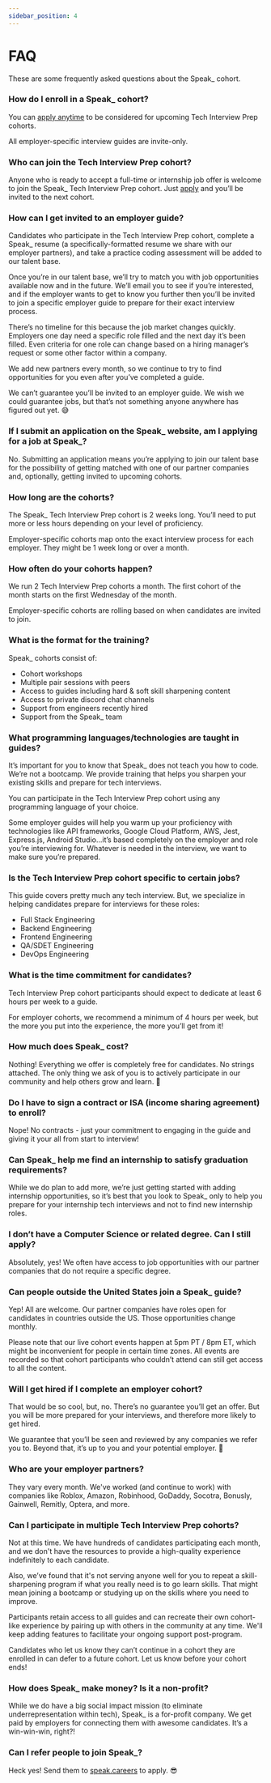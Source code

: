 ```yaml
---
sidebar_position: 4
---
```


# FAQ

These are some frequently asked questions about the Speak\_ cohort.

### How do I enroll in a Speak\_ cohort?

You can [apply anytime](https://airtable.com/shrk5CgnTodb43nuj) to be considered for upcoming Tech Interview Prep cohorts.

All employer-specific interview guides are invite-only.

### Who can join the Tech Interview Prep cohort?

Anyone who is ready to accept a full-time or internship job offer is welcome to join the Speak\_ Tech Interview Prep cohort. Just [apply](https://airtable.com/shrk5CgnTodb43nuj) and you’ll be invited to the next cohort.

### How can I get invited to an employer guide?

Candidates who participate in the Tech Interview Prep cohort, complete a Speak\_ resume (a specifically-formatted resume we share with our employer partners), and take a practice coding assessment will be added to our talent base.

Once you’re in our talent base, we’ll try to match you with job opportunities available now and in the future. We’ll email you to see if you’re interested, and if the employer wants to get to know you further then you’ll be invited to join a specific employer guide to prepare for their exact interview process.

There’s no timeline for this because the job market changes quickly. Employers one day need a specific role filled and the next day it’s been filled. Even criteria for one role can change based on a hiring manager’s request or some other factor within a company.

We add new partners every month, so we continue to try to find opportunities for you even after you’ve completed a guide.

We can’t guarantee you’ll be invited to an employer guide. We wish we could guarantee jobs, but that’s not something anyone anywhere has figured out yet. 😅

### If I submit an application on the Speak\_ website, am I applying for a job at Speak\_?

No. Submitting an application means you’re applying to join our talent base for the possibility of getting matched with one of our partner companies and, optionally, getting invited to upcoming cohorts.

### How long are the cohorts?

The Speak\_ Tech Interview Prep cohort is 2 weeks long. You’ll need to put more or less hours depending on your level of proficiency.

Employer-specific cohorts map onto the exact interview process for each employer. They might be 1 week long or over a month.

### How often do your cohorts happen?

We run 2 Tech Interview Prep cohorts a month. The first cohort of the month starts on the first Wednesday of the month.

Employer-specific cohorts are rolling based on when candidates are invited to join.

### What is the format for the training?

Speak\_ cohorts consist of:

- Cohort workshops
- Multiple pair sessions with peers
- Access to guides including hard & soft skill sharpening content
- Access to private discord chat channels
- Support from engineers recently hired
- Support from the Speak\_ team

### What programming languages/technologies are taught in guides?

It’s important for you to know that Speak\_ does not teach you how to code. We’re not a bootcamp. We provide training that helps you sharpen your existing skills and prepare for tech interviews.

You can participate in the Tech Interview Prep cohort using any programming language of your choice.

Some employer guides will help you warm up your proficiency with technologies like API frameworks, Google Cloud Platform, AWS, Jest, Express.js, Android Studio...it’s based completely on the employer and role you’re interviewing for. Whatever is needed in the interview, we want to make sure you’re prepared.

### Is the Tech Interview Prep cohort specific to certain jobs?

This guide covers pretty much any tech interview. But, we specialize in helping candidates prepare for interviews for these roles:

- Full Stack Engineering
- Backend Engineering
- Frontend Engineering
- QA/SDET Engineering
- DevOps Engineering

### What is the time commitment for candidates?

Tech Interview Prep cohort participants should expect to dedicate at least 6 hours per week to a guide.

For employer cohorts, we recommend a minimum of 4 hours per week, but the more you put into the experience, the more you’ll get from it!

### How much does Speak\_ cost?

Nothing! Everything we offer is completely free for candidates. No strings attached. The only thing we ask of you is to actively participate in our community and help others grow and learn. 🖤

### Do I have to sign a contract or ISA (income sharing agreement) to enroll?

Nope! No contracts - just your commitment to engaging in the guide and giving it your all from start to interview!

### Can Speak\_ help me find an internship to satisfy graduation requirements?

While we do plan to add more, we’re just getting started with adding internship opportunities, so it’s best that you look to Speak\_ only to help you prepare for your internship tech interviews and not to find new internship roles.

### I don’t have a Computer Science or related degree. Can I still apply?

Absolutely, yes! We often have access to job opportunities with our partner companies that do not require a specific degree.

### Can people outside the United States join a Speak\_ guide?

Yep! All are welcome. Our partner companies have roles open for candidates in countries outside the US. Those opportunities change monthly.

Please note that our live cohort events happen at 5pm PT / 8pm ET, which might be inconvenient for people in certain time zones. All events are recorded so that cohort participants who couldn’t attend can still get access to all the content.

### Will I get hired if I complete an employer cohort?

That would be so cool, but, no. There’s no guarantee you’ll get an offer. But you will be more prepared for your interviews, and therefore more likely to get hired.

We guarantee that you’ll be seen and reviewed by any companies we refer you to. Beyond that, it’s up to you and your potential employer. 🔮

### Who are your employer partners?

They vary every month. We've worked (and continue to work) with companies like Roblox, Amazon, Robinhood, GoDaddy, Socotra, Bonusly, Gainwell, Remitly, Optera, and more.

### Can I participate in multiple Tech Interview Prep cohorts?

Not at this time. We have hundreds of candidates participating each month, and we don't have the resources to provide a high-quality experience indefinitely to each candidate.

Also, we’ve found that it's not serving anyone well for you to repeat a skill-sharpening program if what you really need is to go learn skills. That might mean joining a bootcamp or studying up on the skills where you need to improve.

Participants retain access to all guides and can recreate their own cohort-like experience by pairing up with others in the community at any time. We'll keep adding features to facilitate your ongoing support post-program.

Candidates who let us know they can’t continue in a cohort they are enrolled in can defer to a future cohort. Let us know before your cohort ends!

### How does Speak\_ make money? Is it a non-profit?

While we do have a big social impact mission (to eliminate underrepresentation within tech), Speak\_ is a for-profit company. We get paid by employers for connecting them with awesome candidates. It’s a win-win-win, right?!

### Can I refer people to join Speak\_?

Heck yes! Send them to [speak.careers](http://speak.careers) to apply. 😎
